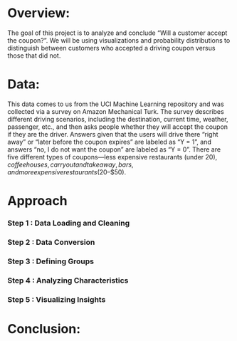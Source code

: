 # Overview:

The goal of this project is to analyze and conclude “Will a customer accept the coupon?”. We will be using visualizations and probability distributions to distinguish between customers who accepted a driving coupon versus those that did not.

# Data:

This data comes to us from the UCI Machine Learning repository and was collected via a survey on Amazon Mechanical Turk. The survey describes different driving scenarios, including the destination, current time, weather, passenger, etc., and then asks people whether they will accept the coupon if they are the driver. Answers given that the users will drive there “right away” or “later before the coupon expires” are labeled as “Y = 1”, and answers “no, I do not want the coupon” are labeled as “Y = 0”. There are five different types of coupons—less expensive restaurants (under $20), coffee houses, carry out and take away, bars, and more expensive restaurants ($20–$50).

# Approach

### Step 1 : Data Loading and Cleaning
### Step 2 : Data Conversion
### Step 3 : Defining Groups
### Step 4 : Analyzing Characteristics
### Step 5 : Visualizing Insights


# Conclusion:
